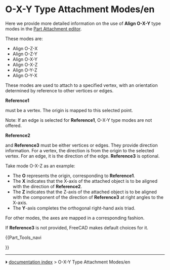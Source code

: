 # O-X-Y Type Attachment Modes/en
Here we provide more detailed information on the use of **Align O-X-Y** type modes in the [Part Attachment editor](Part_EditAttachment.md).

These modes are:

-   Align O-Z-X
-   Align O-Z-Y
-   Align O-X-Y
-   Align O-X-Z
-   Align O-Y-Z
-   Align O-Y-X

These modes are used to attach to a specified vertex, with an orientation determined by reference to other vertices or edges.


**Reference1**

must be a vertex. The origin is mapped to this selected point.

Note: If an edge is selected for **Reference1**, O-X-Y type modes are not offered.


**Reference2**

and **Reference3** must be either vertices or edges. They provide direction information. For a vertex, the direction is from the origin to the selected vertex. For an edge, it is the direction of the edge. **Reference3** is optional.

Take mode O-X-Z as an example:

-   The **O** represents the origin, corresponding to **Reference1**.
-   The **X** indicates that the X-axis of the attached object is to be aligned with the direction of **Reference2**.
-   The **Z** indicates that the Z-axis of the attached object is to be aligned with the component of the direction of **Reference3** at right angles to the X-axis.
-   The **Y**-axis completes the orthogonal right-hand axis triad.

For other modes, the axes are mapped in a corresponding fashion.

If **Reference3** is not provided, FreeCAD makes default choices for it.


{{Part_Tools_navi

}}



---
⏵ [documentation index](../README.md) > O-X-Y Type Attachment Modes/en
